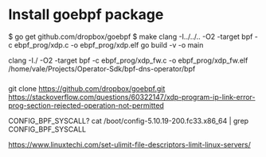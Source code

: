 # Install goebpf package
$ go get github.com/dropbox/goebpf
$ make clang -I../../.. -O2 -target bpf -c ebpf_prog/xdp.c  -o ebpf_prog/xdp.elf
go build -v -o main


clang -I./ -O2 -target bpf -c ebpf_prog/xdp_fw.c  -o ebpf_prog/xdp_fw.elf
/home/vale/Projects/Operator-Sdk/bpf-dns-operator/bpf


###
git clone https://github.com/dropbox/goebpf.git
https://stackoverflow.com/questions/60322147/xdp-program-ip-link-error-prog-section-rejected-operation-not-permitted

CONFIG_BPF_SYSCALL?
cat /boot/config-5.10.19-200.fc33.x86_64 | grep CONFIG_BPF_SYSCALL

https://www.linuxtechi.com/set-ulimit-file-descriptors-limit-linux-servers/

